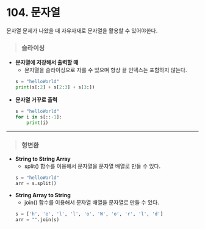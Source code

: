 # 104. 문자열
문자열 문제가 나왔을 때 자유자재로 문자열을 활용할 수 있어야한다.

> ### 슬라이싱
* **문자열에 저장해서 출력할 때**
    - 문자열을 슬라이싱으로 자를 수 있으며 항상 끝 인덱스는 포함하지 않는다.
    ```py
    s = "helloWorld"
    print(s[:2] + s[2:3] + s[3:])
    ```
* **문자열 거꾸로 출력**
    ```py
    s = "helloWorld"
    for i in s[::-1]:
        print(i)
    ```
***
> ### 형변환
* **String to String Array**
    - split() 함수를 이용해서 문자열을 문자열 배열로 만들 수 있다.
    ```py
    s = "helloWorld"
    arr = s.split()
    ```
* **String Array to String**
    - join() 함수를 이용해서 문자열 배열을 문자열로 만들 수 있다.
    ```py
    s = ['h', 'e', 'l', 'l', 'o', 'W', 'o', 'r', 'l', 'd']
    arr = "".join(s)
    ```
